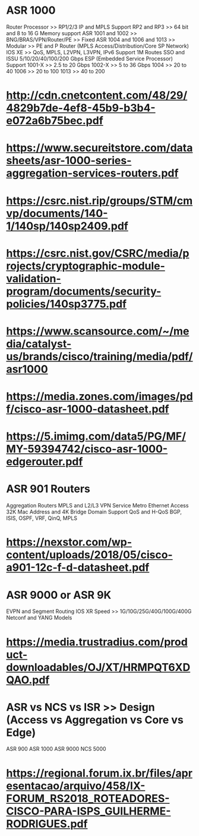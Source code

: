 # ASR 1000
Router Processor >> RP1/2/3
IP and MPLS Support
RP2 and RP3 >> 64 bit and 8 to 16 G Memory support
ASR 1001 and 1002 >> BNG/BRAS/VPN/Router/PE >> Fixed
ASR 1004 and 1006 and 1013 >> Modular >> PE and P Router (MPLS Access/Distribution/Core SP Network)
IOS XE >> QoS, MPLS, L2VPN, L3VPN, IPv6 Support
1M Routes
SSO and ISSU
5/10/20/40/100/200 Gbps ESP (Embedded Service Processor) Support
1001-X >> 2.5 to 20 Gbps
1002-X >> 5 to 36 Gbps
1004 >> 20 to 40
1006 >> 20 to 100
1013 >> 40 to 200
# http://cdn.cnetcontent.com/48/29/4829b7de-4ef8-45b9-b3b4-e072a6b75bec.pdf
# https://www.secureitstore.com/datasheets/asr-1000-series-aggregation-services-routers.pdf
# https://csrc.nist.rip/groups/STM/cmvp/documents/140-1/140sp/140sp2409.pdf
# https://csrc.nist.gov/CSRC/media/projects/cryptographic-module-validation-program/documents/security-policies/140sp3775.pdf
# https://www.scansource.com/~/media/catalyst-us/brands/cisco/training/media/pdf/asr1000
# https://media.zones.com/images/pdf/cisco-asr-1000-datasheet.pdf
# https://5.imimg.com/data5/PG/MF/MY-59394742/cisco-asr-1000-edgerouter.pdf

# ASR 901 Routers
Aggregation Routers
MPLS and L2/L3 VPN Service
Metro Ethernet Access
32K Mac Address and 4K Bridge Domain Support
QoS and H-QoS
BGP, ISIS, OSPF, VRF, QinQ, MPLS
# https://nexstor.com/wp-content/uploads/2018/05/cisco-a901-12c-f-d-datasheet.pdf

# ASR 9000 or ASR 9K
EVPN and Segment Routing
IOS XR
Speed >> 1G/10G/25G/40G/100G/400G
Netconf and YANG Models
# https://media.trustradius.com/product-downloadables/OJ/XT/HRMPQT6XDQAO.pdf

# ASR vs NCS vs ISR >> Design (Access vs Aggregation vs Core vs Edge)
ASR 900
ASR 1000
ASR 9000
NCS 5000
# https://regional.forum.ix.br/files/apresentacao/arquivo/458/IX-FORUM_RS2018_ROTEADORES-CISCO-PARA-ISPS_GUILHERME-RODRIGUES.pdf

